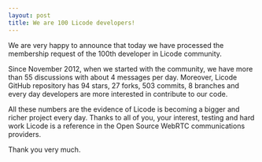 ```yaml
--- 
layout: post 
title: We are 100 Licode developers!
--- 
```


We are very happy to announce that today we have processed the membership request of the 100th developer in Licode community.

Since November 2012, when we started with the community, we have more than 55 discussions with about 4 messages per day. Moreover, Licode GitHub repository has 94 stars, 27 forks, 503 commits, 8 branches and every day developers are more interested in contribute to our code.  

All these numbers are the evidence of Licode is becoming a bigger and richer project every day. Thanks to all of you, your interest, testing and hard work Licode is a reference in the Open Source WebRTC communications providers.

Thank you very much.